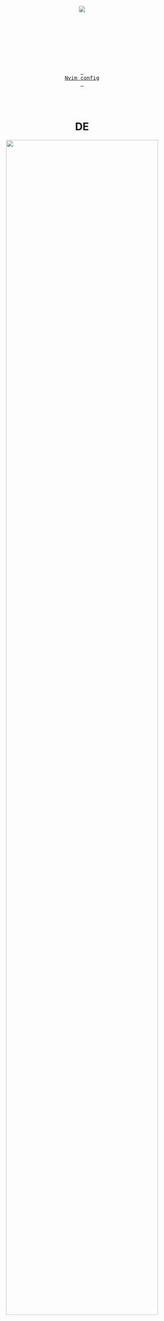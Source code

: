 <br><br><br><br>
<div class=badges align="center">
    <img src="https://github.com/user-attachments/assets/2b7370a0-9076-4e95-9576-0c3b5559d496" />
    <br><br><br><br>
    <br><br>
    <br><br>
    <br><br>
    <a href="https://github.com/Nighty3098/nvim"><kbd> <br>Nvim config<br> </kbd></a>
</div>
<br><br><br>


<div align="center">
    <summary><h1 align="center">DE</h1></summary>
    <img src="images/de.png" width="90%"/>
</div>
<br><br>
<div align="center">
    <summary><h1 align="center">Neovim && Kitty && Tmux</h1></summary>
    <img src="images/nvim_1.png" width="80%"/>
    <img src="images/nvim_2.png" width="80%"/>
    <img src="images/nvim_3.png" width="80%"/>
</div>
<br><br>
<div align="center">
    <summary><h1 align="center">Visual Studio Code</h1></summary>
    <img src="images/code_wal.png" width="80%"/>
    <img src="https://github.com/user-attachments/assets/28cb5943-899b-4fe3-8a53-8fe52672c7ff" width="80%"/>
</div>
